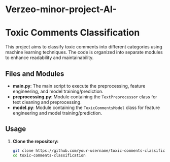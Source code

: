 # Verzeo-minor-project-AI-
# Toxic Comments Classification

This project aims to classify toxic comments into different categories using machine learning techniques. The code is organized into separate modules to enhance readability and maintainability.

## Files and Modules

- **main.py**: The main script to execute the preprocessing, feature engineering, and model training/prediction.
- **preprocessing.py**: Module containing the `TextPreprocessor` class for text cleaning and preprocessing.
- **model.py**: Module containing the `ToxicCommentsModel` class for feature engineering and model training/prediction.

## Usage

1. **Clone the repository:**

   ```bash
   git clone https://github.com/your-username/toxic-comments-classification.git
   cd toxic-comments-classification

